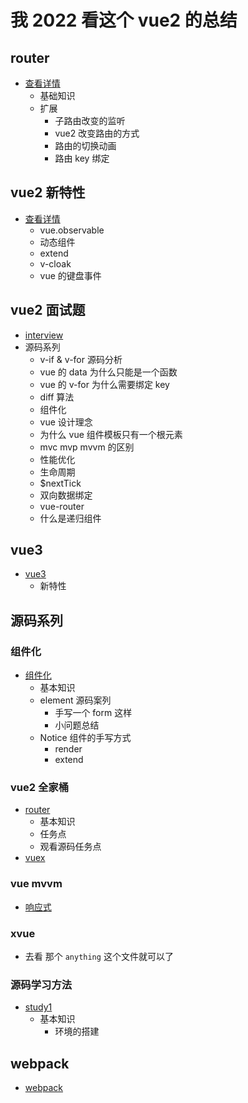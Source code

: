 # 我 2022 看这个 vue2 的总结

## router

- [查看详情](./router.md)
  - 基础知识
  - 扩展
    - 子路由改变的监听
    - vue2 改变路由的方式
    - 路由的切换动画
    - 路由 key 绑定

## vue2 新特性

- [查看详情](./newvue2.md)
  - vue.observable
  - 动态组件
  - extend
  - v-cloak
  - vue 的键盘事件

## vue2 面试题

- [interview](./interview/interview.md)
- 源码系列
  - v-if & v-for 源码分析
  - vue 的 data 为什么只能是一个函数
  - vue 的 v-for 为什么需要绑定 key
  - diff 算法
  - 组件化
  - vue 设计理念
  - 为什么 vue 组件模板只有一个根元素
  - mvc mvp mvvm 的区别
  - 性能优化
  - 生命周期
  - $nextTick
  - 双向数据绑定
  - vue-router
  - 什么是递归组件

## vue3

- [vue3](./vue3/readme.md)
  - 新特性

## 源码系列

### 组件化

- [组件化](./source/components.md)
  - 基本知识
  - element 源码案列
    - 手写一个 form 这样
    - 小问题总结
  - Notice 组件的手写方式
    - render
    - extend

### vue2 全家桶

- [router](./source/router.md)
  - 基本知识
  - 任务点
  - 观看源码任务点
- [vuex](./source/vuex.md)

### vue mvvm

- [响应式](../source_my/reactive1.html)

### xvue

- 去看 那个 `anything` 这个文件就可以了

### 源码学习方法
- [study1](./source/study.md)
  - 基本知识
    - 环境的搭建
    

## webpack
- [webpack](./webpack.md)